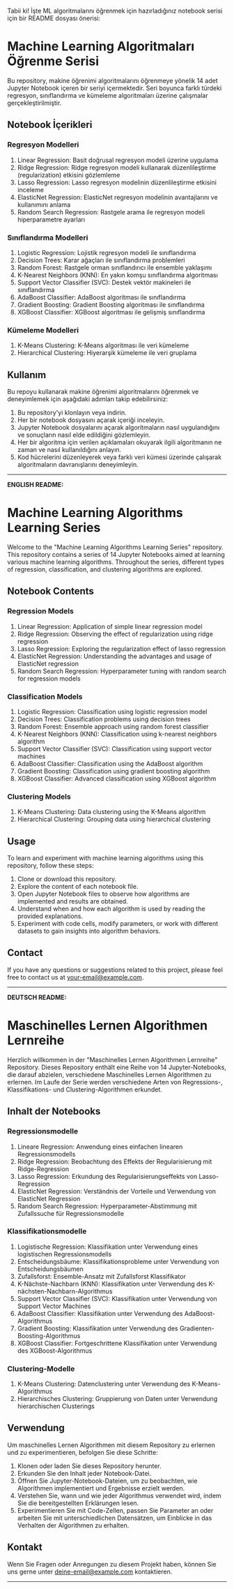 Tabii ki! İşte ML algoritmalarını öğrenmek için hazırladığınız notebook serisi için bir README dosyası önerisi:

# Machine Learning Algoritmaları Öğrenme Serisi

Bu repository, makine öğrenimi algoritmalarını öğrenmeye yönelik 14 adet Jupyter Notebook içeren bir seriyi içermektedir. Seri boyunca farklı türdeki regresyon, sınıflandırma ve kümeleme algoritmaları üzerine çalışmalar gerçekleştirilmiştir.

## Notebook İçerikleri

### Regresyon Modelleri
1. Linear Regression: Basit doğrusal regresyon modeli üzerine uygulama
2. Ridge Regression: Ridge regresyon modeli kullanarak düzenlileştirme (regularization) etkisini gözlemleme
3. Lasso Regression: Lasso regresyon modelinin düzenlileştirme etkisini inceleme
4. ElasticNet Regression: ElasticNet regresyon modelinin avantajlarını ve kullanımını anlama
5. Random Search Regression: Rastgele arama ile regresyon modeli hiperparametre ayarları

### Sınıflandırma Modelleri
1. Logistic Regression: Lojistik regresyon modeli ile sınıflandırma
2. Decision Trees: Karar ağaçları ile sınıflandırma problemleri
3. Random Forest: Rastgele orman sınıflandırıcı ile ensemble yaklaşımı
4. K-Nearest Neighbors (KNN): En yakın komşu sınıflandırma algoritması
5. Support Vector Classifier (SVC): Destek vektör makineleri ile sınıflandırma
6. AdaBoost Classifier: AdaBoost algoritması ile sınıflandırma
7. Gradient Boosting: Gradient Boosting algoritması ile sınıflandırma
8. XGBoost Classifier: XGBoost algoritması ile gelişmiş sınıflandırma

### Kümeleme Modelleri
1. K-Means Clustering: K-Means algoritması ile veri kümeleme
2. Hierarchical Clustering: Hiyerarşik kümeleme ile veri gruplama

## Kullanım

Bu repoyu kullanarak makine öğrenimi algoritmalarını öğrenmek ve deneyimlemek için aşağıdaki adımları takip edebilirsiniz:

1. Bu repository'yi klonlayın veya indirin.
2. Her bir notebook dosyasını açarak içeriği inceleyin.
3. Jupyter Notebook dosyalarını açarak algoritmaların nasıl uygulandığını ve sonuçların nasıl elde edildiğini gözlemleyin.
4. Her bir algoritma için verilen açıklamaları okuyarak ilgili algoritmanın ne zaman ve nasıl kullanıldığını anlayın.
5. Kod hücrelerini düzenleyerek veya farklı veri kümesi üzerinde çalışarak algoritmaların davranışlarını deneyimleyin.

-------


**ENGLISH README:**

# Machine Learning Algorithms Learning Series

Welcome to the "Machine Learning Algorithms Learning Series" repository. This repository contains a series of 14 Jupyter Notebooks aimed at learning various machine learning algorithms. Throughout the series, different types of regression, classification, and clustering algorithms are explored.

## Notebook Contents

### Regression Models
1. Linear Regression: Application of simple linear regression model
2. Ridge Regression: Observing the effect of regularization using ridge regression
3. Lasso Regression: Exploring the regularization effect of lasso regression
4. ElasticNet Regression: Understanding the advantages and usage of ElasticNet regression
5. Random Search Regression: Hyperparameter tuning with random search for regression models

### Classification Models
1. Logistic Regression: Classification using logistic regression model
2. Decision Trees: Classification problems using decision trees
3. Random Forest: Ensemble approach using random forest classifier
4. K-Nearest Neighbors (KNN): Classification using k-nearest neighbors algorithm
5. Support Vector Classifier (SVC): Classification using support vector machines
6. AdaBoost Classifier: Classification using the AdaBoost algorithm
7. Gradient Boosting: Classification using gradient boosting algorithm
8. XGBoost Classifier: Advanced classification using XGBoost algorithm

### Clustering Models
1. K-Means Clustering: Data clustering using the K-Means algorithm
2. Hierarchical Clustering: Grouping data using hierarchical clustering

## Usage

To learn and experiment with machine learning algorithms using this repository, follow these steps:

1. Clone or download this repository.
2. Explore the content of each notebook file.
3. Open Jupyter Notebook files to observe how algorithms are implemented and results are obtained.
4. Understand when and how each algorithm is used by reading the provided explanations.
5. Experiment with code cells, modify parameters, or work with different datasets to gain insights into algorithm behaviors.

## Contact

If you have any questions or suggestions related to this project, please feel free to contact us at [your-email@example.com](mailto:your-email@example.com).

---

**DEUTSCH README:**

# Maschinelles Lernen Algorithmen Lernreihe

Herzlich willkommen in der "Maschinelles Lernen Algorithmen Lernreihe" Repository. Dieses Repository enthält eine Reihe von 14 Jupyter-Notebooks, die darauf abzielen, verschiedene Maschinelles Lernen Algorithmen zu erlernen. Im Laufe der Serie werden verschiedene Arten von Regressions-, Klassifikations- und Clustering-Algorithmen erkundet.

## Inhalt der Notebooks

### Regressionsmodelle
1. Lineare Regression: Anwendung eines einfachen linearen Regressionsmodells
2. Ridge Regression: Beobachtung des Effekts der Regularisierung mit Ridge-Regression
3. Lasso Regression: Erkundung des Regularisierungseffekts von Lasso-Regression
4. ElasticNet Regression: Verständnis der Vorteile und Verwendung von ElasticNet Regression
5. Random Search Regression: Hyperparameter-Abstimmung mit Zufallssuche für Regressionsmodelle 

### Klassifikationsmodelle
1. Logistische Regression: Klassifikation unter Verwendung eines logistischen Regressionsmodells
2. Entscheidungsbäume: Klassifikationsprobleme unter Verwendung von Entscheidungsbäumen
3. Zufallsforst: Ensemble-Ansatz mit Zufallsforst Klassifikator
4. K-Nächste-Nachbarn (KNN): Klassifikation unter Verwendung des K-nächsten-Nachbarn-Algorithmus
5. Support Vector Classifier (SVC): Klassifikation unter Verwendung von Support Vector Machines
6. AdaBoost Classifier: Klassifikation unter Verwendung des AdaBoost-Algorithmus
7. Gradient Boosting: Klassifikation unter Verwendung des Gradienten-Boosting-Algorithmus
8. XGBoost Classifier: Fortgeschrittene Klassifikation unter Verwendung des XGBoost-Algorithmus

### Clustering-Modelle
1. K-Means Clustering: Datenclustering unter Verwendung des K-Means-Algorithmus
2. Hierarchisches Clustering: Gruppierung von Daten unter Verwendung hierarchischen Clusterings

## Verwendung

Um maschinelles Lernen Algorithmen mit diesem Repository zu erlernen und zu experimentieren, befolgen Sie diese Schritte:

1. Klonen oder laden Sie dieses Repository herunter.
2. Erkunden Sie den Inhalt jeder Notebook-Datei.
3. Öffnen Sie Jupyter-Notebook-Dateien, um zu beobachten, wie Algorithmen implementiert und Ergebnisse erzielt werden.
4. Verstehen Sie, wann und wie jeder Algorithmus verwendet wird, indem Sie die bereitgestellten Erklärungen lesen.
5. Experimentieren Sie mit Code-Zellen, passen Sie Parameter an oder arbeiten Sie mit unterschiedlichen Datensätzen, um Einblicke in das Verhalten der Algorithmen zu erhalten.

## Kontakt

Wenn Sie Fragen oder Anregungen zu diesem Projekt haben, können Sie uns gerne unter [deine-email@example.com](mailto:deine-email@example.com) kontaktieren.

---
